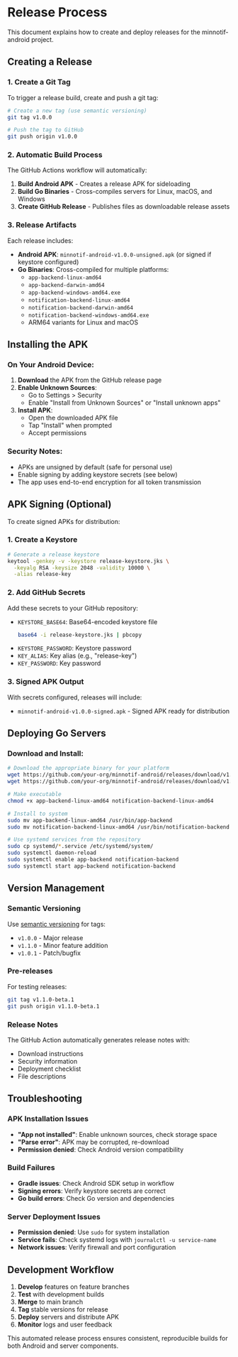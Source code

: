 # Release Process

This document explains how to create and deploy releases for the minnotif-android project.

## Creating a Release

### 1. Create a Git Tag

To trigger a release build, create and push a git tag:

```bash
# Create a new tag (use semantic versioning)
git tag v1.0.0

# Push the tag to GitHub
git push origin v1.0.0
```

### 2. Automatic Build Process

The GitHub Actions workflow will automatically:

1. **Build Android APK** - Creates a release APK for sideloading
2. **Build Go Binaries** - Cross-compiles servers for Linux, macOS, and Windows
3. **Create GitHub Release** - Publishes files as downloadable release assets

### 3. Release Artifacts

Each release includes:

- **Android APK**: `minnotif-android-v1.0.0-unsigned.apk` (or signed if keystore configured)
- **Go Binaries**: Cross-compiled for multiple platforms:
  - `app-backend-linux-amd64`
  - `app-backend-darwin-amd64` 
  - `app-backend-windows-amd64.exe`
  - `notification-backend-linux-amd64`
  - `notification-backend-darwin-amd64`
  - `notification-backend-windows-amd64.exe`
  - ARM64 variants for Linux and macOS

## Installing the APK

### On Your Android Device:

1. **Download** the APK from the GitHub release page
2. **Enable Unknown Sources**:
   - Go to Settings > Security
   - Enable "Install from Unknown Sources" or "Install unknown apps"
3. **Install APK**:
   - Open the downloaded APK file
   - Tap "Install" when prompted
   - Accept permissions

### Security Notes:

- APKs are unsigned by default (safe for personal use)
- Enable signing by adding keystore secrets (see below)
- The app uses end-to-end encryption for all token transmission

## APK Signing (Optional)

To create signed APKs for distribution:

### 1. Create a Keystore

```bash
# Generate a release keystore
keytool -genkey -v -keystore release-keystore.jks \
  -keyalg RSA -keysize 2048 -validity 10000 \
  -alias release-key
```

### 2. Add GitHub Secrets

Add these secrets to your GitHub repository:

- `KEYSTORE_BASE64`: Base64-encoded keystore file
  ```bash
  base64 -i release-keystore.jks | pbcopy
  ```
- `KEYSTORE_PASSWORD`: Keystore password
- `KEY_ALIAS`: Key alias (e.g., "release-key")
- `KEY_PASSWORD`: Key password

### 3. Signed APK Output

With secrets configured, releases will include:
- `minnotif-android-v1.0.0-signed.apk` - Signed APK ready for distribution

## Deploying Go Servers

### Download and Install:

```bash
# Download the appropriate binary for your platform
wget https://github.com/your-org/minnotif-android/releases/download/v1.0.0/app-backend-linux-amd64
wget https://github.com/your-org/minnotif-android/releases/download/v1.0.0/notification-backend-linux-amd64

# Make executable
chmod +x app-backend-linux-amd64 notification-backend-linux-amd64

# Install to system
sudo mv app-backend-linux-amd64 /usr/bin/app-backend
sudo mv notification-backend-linux-amd64 /usr/bin/notification-backend

# Use systemd services from the repository
sudo cp systemd/*.service /etc/systemd/system/
sudo systemctl daemon-reload
sudo systemctl enable app-backend notification-backend
sudo systemctl start app-backend notification-backend
```

## Version Management

### Semantic Versioning

Use [semantic versioning](https://semver.org/) for tags:

- `v1.0.0` - Major release
- `v1.1.0` - Minor feature addition
- `v1.0.1` - Patch/bugfix

### Pre-releases

For testing releases:

```bash
git tag v1.1.0-beta.1
git push origin v1.1.0-beta.1
```

### Release Notes

The GitHub Action automatically generates release notes with:
- Download instructions
- Security information
- Deployment checklist
- File descriptions

## Troubleshooting

### APK Installation Issues

- **"App not installed"**: Enable unknown sources, check storage space
- **"Parse error"**: APK may be corrupted, re-download
- **Permission denied**: Check Android version compatibility

### Build Failures

- **Gradle issues**: Check Android SDK setup in workflow
- **Signing errors**: Verify keystore secrets are correct
- **Go build errors**: Check Go version and dependencies

### Server Deployment Issues

- **Permission denied**: Use `sudo` for system installation
- **Service fails**: Check systemd logs with `journalctl -u service-name`
- **Network issues**: Verify firewall and port configuration

## Development Workflow

1. **Develop** features on feature branches
2. **Test** with development builds
3. **Merge** to main branch
4. **Tag** stable versions for release
5. **Deploy** servers and distribute APK
6. **Monitor** logs and user feedback

This automated release process ensures consistent, reproducible builds for both Android and server components.
